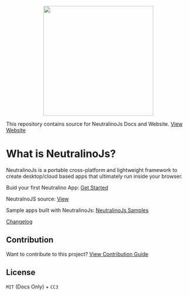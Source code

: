 <div align="center">
  <img src="https://raw.githubusercontent.com/neutralinojs/neutralinojs.github.io/b667f2c2/docs/nllogo.png" style="width:300px;"/>
</div>

This repository contains source for NeutralinoJs Docs and Website. [View Website](https://neutralino.js.org)

# What is NeutralinoJs? 
NeutralinoJs is a portable cross-platform and lightweight framework to create desktop/cloud based apps that ultimately run inside your browser. 

Buid your first Neutralino App: [Get Started](https://neutralino.js.org/docs/#/gettingstarted/quickstart)

NeutralnoJS source: [View](https://github.com/neutralinojs/neutralinojs)

Sample apps built with NeutralinoJs: [NeutralinoJs Samples](https://github.com/neutralinojs/neutralinojs-samples)

[Changelog](https://neutralino.js.org/docs/#/other/changelog)

## Contribution
Want to contribute to this project? [View Contribution Guide](contribution.md)

## License 
`MIT` (Docs Only) + `CC3`

